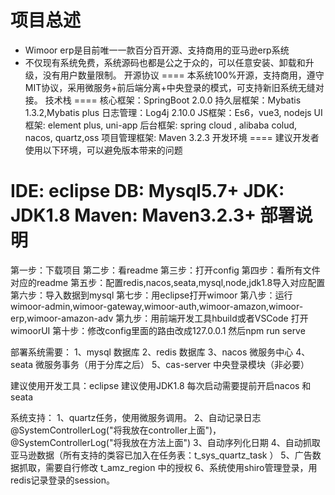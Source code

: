 项目总述
====
* Wimoor erp是目前唯一一款百分百开源、支持商用的亚马逊erp系统
* 不仅现有系统免费，系统源码也都是公之于众的，可以任意安装、卸载和升级，没有用户数量限制。
开源协议
====
本系统100%开源，支持商用，遵守MIT协议，采用微服务+前后端分离+中央登录的模式，可支持新旧系统无缝对接。
技术栈
====
核心框架：SpringBoot 2.0.0
持久层框架：Mybatis 1.3.2,Mybatis plus
日志管理：Log4j 2.10.0
JS框架：Es6，vue3, nodejs
UI框架: element plus, uni-app
后台框架: spring cloud , alibaba colud, nacos, quartz,oss
项目管理框架: Maven 3.2.3
开发环境
====
建议开发者使用以下环境，可以避免版本带来的问题

IDE: eclipse
DB: Mysql5.7+
JDK: JDK1.8
Maven: Maven3.2.3+
部署说明
====
第一步：下载项目
第二步：看readme
第三步：打开config
第四步：看所有文件对应的readme
第五步：配置redis,nacos,seata,mysql,node,jdk1.8导入对应配置
第六步：导入数据到mysql
第七步：用eclipse打开wimoor
第八步：运行wimoor-admin,wimoor-gateway,wimoor-auth,wimoor-amazon,wimoor-erp,wimoor-amazon-adv
第九步：用前端开发工具hbuild或者VSCode 打开wimoorUI
第十步：修改config里面的路由改成127.0.0.1 然后npm run serve






部署系统需要：
1、mysql 数据库
2、redis 数据库
3、nacos 微服务中心
4、seata 微服务事务（用于分库之后）
5、cas-server 中央登录模块（非必要）


建议使用开发工具：eclipse
建议使用JDK1.8
每次启动需要提前开启nacos 和seata

系统支持：
1、quartz任务，使用微服务调用。
2、自动记录日志@SystemControllerLog("将我放在controller上面")，@SystemControllerLog("将我放在方法上面")
3、自动序列化日期
4、自动抓取亚马逊数据（所有支持的类容已加入在任务表：t_sys_quartz_task ）
5、广告数据抓取，需要自行修改 t_amz_region 中的授权
6、系统使用shiro管理登录，用redis记录登录的session。


